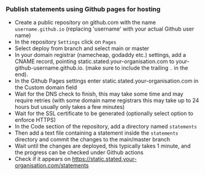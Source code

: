 ### Publish statements using Github pages for hosting

- Create a public repository on github.com with the name `username.github.io` (replacing 'username' with your actual Github user name)
- In the repository `Settings` click on `Pages`
- Select deploy from branch and select main or master
- In your domain registrar (namecheap, godaddy etc.) settings, add a CNAME record, pointing static.stated.your-organisation.com to your-github-username.github.io. (make sure to include the trailing `.` in the end).
- In the Github Pages settings enter static.stated.your-organisation.com in the Custom domain field
- Wait for the DNS check to finish, this may take some time and may require retries (with some domain name registrars this may take up to 24 hours but usually only takes a few minutes)
- Wait for the SSL certificate to be generated (optionally select option to enforce HTTPS)
- In the Code section of the repository, add a directory named `statements`
- Then add a text file containing a statement inside the `statements` directory and commit the changes to the main/master branch
- Wait until the changes are deployed, this typically takes 1 minute, and the progress can be checked under Github actions
- Check if it appears on https://static.stated.your-organisation.com/statements
